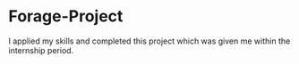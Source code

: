 # Forage-Project
I applied my skills and completed this project which was given me within the internship period.
